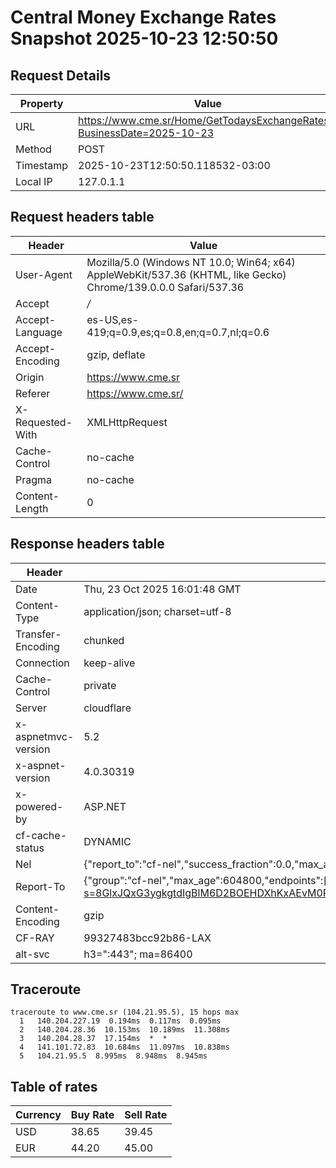 # Central Money Exchange Rates Snapshot 2025-10-23 12:50:50
## Request Details

| Property | Value |
|----------|-------|
| URL | https://www.cme.sr/Home/GetTodaysExchangeRates/?BusinessDate=2025-10-23 |
| Method | POST |
| Timestamp | 2025-10-23T12:50:50.118532-03:00 |
| Local IP | 127.0.1.1 |
    
## Request headers table

| Header | Value |
|--------|-------|
| User-Agent | Mozilla/5.0 (Windows NT 10.0; Win64; x64) AppleWebKit/537.36 (KHTML, like Gecko) Chrome/139.0.0.0 Safari/537.36 |
| Accept | */* |
| Accept-Language | es-US,es-419;q=0.9,es;q=0.8,en;q=0.7,nl;q=0.6 |
| Accept-Encoding | gzip, deflate |
| Origin | https://www.cme.sr |
| Referer | https://www.cme.sr/ |
| X-Requested-With | XMLHttpRequest |
| Cache-Control | no-cache |
| Pragma | no-cache |
| Content-Length | 0 |

    
## Response headers table
| Header | Value |
|--------|-------|
| Date | Thu, 23 Oct 2025 16:01:48 GMT |
| Content-Type | application/json; charset=utf-8 |
| Transfer-Encoding | chunked |
| Connection | keep-alive |
| Cache-Control | private |
| Server | cloudflare |
| x-aspnetmvc-version | 5.2 |
| x-aspnet-version | 4.0.30319 |
| x-powered-by | ASP.NET |
| cf-cache-status | DYNAMIC |
| Nel | {"report_to":"cf-nel","success_fraction":0.0,"max_age":604800} |
| Report-To | {"group":"cf-nel","max_age":604800,"endpoints":[{"url":"https://a.nel.cloudflare.com/report/v4?s=8GlxJQxG3ygkgtdIgBlM6D2BOEHDXhKxAEvM0P%2BDnDov3vhMLU2nyx8d6O7Lo4JypP%2FMvxhfquOsO8x1zT9jYe9C57hCu6nuRBc%3D"}]} |
| Content-Encoding | gzip |
| CF-RAY | 99327483bcc92b86-LAX |
| alt-svc | h3=":443"; ma=86400 |

## Traceroute 

```
traceroute to www.cme.sr (104.21.95.5), 15 hops max
  1   140.204.227.19  0.194ms  0.117ms  0.095ms 
  2   140.204.28.36  10.153ms  10.189ms  11.308ms 
  3   140.204.28.37  17.154ms  *  * 
  4   141.101.72.83  10.684ms  11.097ms  10.838ms 
  5   104.21.95.5  8.995ms  8.948ms  8.945ms 

```


## Table of rates

| Currency | Buy Rate | Sell Rate |
|----------|----------|-----------|
| USD | 38.65 | 39.45 |
| EUR | 44.20 | 45.00 |
